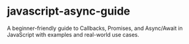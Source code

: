 # javascript-async-guide
A beginner-friendly guide to Callbacks, Promises, and Async/Await in JavaScript with examples and real-world use cases.
